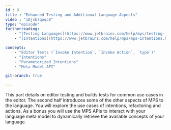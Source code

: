 ```yaml
---
id : 8
title : "Enhanced Testing and Additional Language Aspects"
video : "iDjvb7qoqc8"
type: "episode"
furtherreading:
    - "[Testing Languages](https://www.jetbrains.com/help/mps/testing-languages.html)"
    - "[Intentions](https://www.jetbrains.com/help/mps/mps-intentions.html)"

concepts:
    - "Editor Tests (`Invoke Intention`, `Invoke Action`, `type`)"
    - "Intentions"
    - "Parameterized Intentions"
    - "Meta Model API"

git-branch: true

---
```


This part details on editor testing and builds tests for common use cases in the editor. The second half introduces some
of the other aspects of MPS to the language. You will explore the use cases of intentions, refactoring and actions. As a
bonus you will use the MPS APIs to interact with your language meta model to dynamically retrieve the available concepts
of your language.
